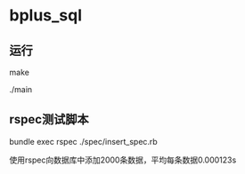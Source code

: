 # bplus_sql
## 运行

make

./main

## rspec测试脚本

bundle exec rspec ./spec/insert_spec.rb

使用rspec向数据库中添加2000条数据，平均每条数据0.000123s
